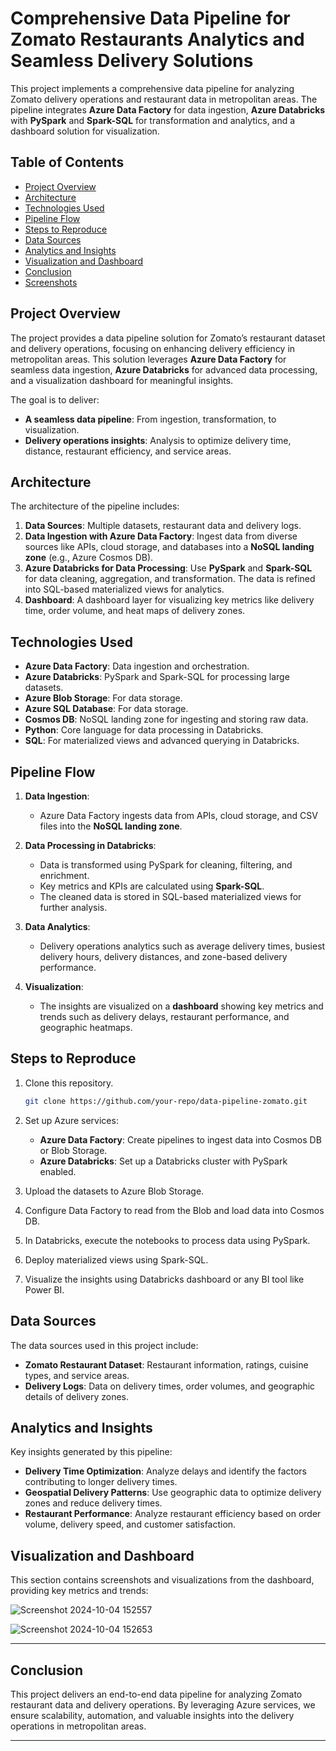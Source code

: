 # Comprehensive Data Pipeline for Zomato Restaurants Analytics and Seamless Delivery Solutions

This project implements a comprehensive data pipeline for analyzing Zomato delivery operations and restaurant data in metropolitan areas. The pipeline integrates **Azure Data Factory** for data ingestion, **Azure Databricks** with **PySpark** and **Spark-SQL** for transformation and analytics, and a dashboard solution for visualization.

## Table of Contents
- [Project Overview](#project-overview)
- [Architecture](#architecture)
- [Technologies Used](#technologies-used)
- [Pipeline Flow](#pipeline-flow)
- [Steps to Reproduce](#steps-to-reproduce)
- [Data Sources](#data-sources)
- [Analytics and Insights](#analytics-and-insights)
- [Visualization and Dashboard](#visualization-and-dashboard)
- [Conclusion](#conclusion)
- [Screenshots](#screenshots)

## Project Overview

The project provides a data pipeline solution for Zomato’s restaurant dataset and delivery operations, focusing on enhancing delivery efficiency in metropolitan areas. This solution leverages **Azure Data Factory** for seamless data ingestion, **Azure Databricks** for advanced data processing, and a visualization dashboard for meaningful insights.

The goal is to deliver:
- **A seamless data pipeline**: From ingestion, transformation, to visualization.
- **Delivery operations insights**: Analysis to optimize delivery time, distance, restaurant efficiency, and service areas.

## Architecture

The architecture of the pipeline includes:
1. **Data Sources**: Multiple datasets, restaurant data and delivery logs.
2. **Data Ingestion with Azure Data Factory**: Ingest data from diverse sources like APIs, cloud storage, and databases into a **NoSQL landing zone** (e.g., Azure Cosmos DB).
3. **Azure Databricks for Data Processing**: Use **PySpark** and **Spark-SQL** for data cleaning, aggregation, and transformation. The data is refined into SQL-based materialized views for analytics.
4. **Dashboard**: A dashboard layer for visualizing key metrics like delivery time, order volume, and heat maps of delivery zones.

## Technologies Used
- **Azure Data Factory**: Data ingestion and orchestration.
- **Azure Databricks**: PySpark and Spark-SQL for processing large datasets.
- **Azure Blob Storage**: For data storage.
- **Azure SQL Database**: For data storage.
- **Cosmos DB**: NoSQL landing zone for ingesting and storing raw data.
- **Python**: Core language for data processing in Databricks.
- **SQL**: For materialized views and advanced querying in Databricks.

## Pipeline Flow

1. **Data Ingestion**:
   - Azure Data Factory ingests data from APIs, cloud storage, and CSV files into the **NoSQL landing zone**.
  
2. **Data Processing in Databricks**:
   - Data is transformed using PySpark for cleaning, filtering, and enrichment.
   - Key metrics and KPIs are calculated using **Spark-SQL**.
   - The cleaned data is stored in SQL-based materialized views for further analysis.
  
3. **Data Analytics**:
   - Delivery operations analytics such as average delivery times, busiest delivery hours, delivery distances, and zone-based delivery performance.
  
4. **Visualization**:
   - The insights are visualized on a **dashboard** showing key metrics and trends such as delivery delays, restaurant performance, and geographic heatmaps.

## Steps to Reproduce

1. Clone this repository.
    ```bash
    git clone https://github.com/your-repo/data-pipeline-zomato.git
    ```

2. Set up Azure services:
    - **Azure Data Factory**: Create pipelines to ingest data into Cosmos DB or Blob Storage.
    - **Azure Databricks**: Set up a Databricks cluster with PySpark enabled.

3. Upload the datasets to Azure Blob Storage.

4. Configure Data Factory to read from the Blob and load data into Cosmos DB.

5. In Databricks, execute the notebooks to process data using PySpark.

6. Deploy materialized views using Spark-SQL.

7. Visualize the insights using Databricks dashboard or any BI tool like Power BI.

## Data Sources

The data sources used in this project include:
- **Zomato Restaurant Dataset**: Restaurant information, ratings, cuisine types, and service areas.
- **Delivery Logs**: Data on delivery times, order volumes, and geographic details of delivery zones.

## Analytics and Insights

Key insights generated by this pipeline:
- **Delivery Time Optimization**: Analyze delays and identify the factors contributing to longer delivery times.
- **Geospatial Delivery Patterns**: Use geographic data to optimize delivery zones and reduce delivery times.
- **Restaurant Performance**: Analyze restaurant efficiency based on order volume, delivery speed, and customer satisfaction.

## Visualization and Dashboard

This section contains screenshots and visualizations from the dashboard, providing key metrics and trends:

![Screenshot 2024-10-04 152557](https://github.com/user-attachments/assets/3fe6680d-d2bb-48e0-9ff0-9f9938d47611)

![Screenshot 2024-10-04 152653](https://github.com/user-attachments/assets/7f70f6ca-7a9e-414d-ae03-72d4a44ab41f)


---

## Conclusion

This project delivers an end-to-end data pipeline for analyzing Zomato restaurant data and delivery operations. By leveraging Azure services, we ensure scalability, automation, and valuable insights into the delivery operations in metropolitan areas.

---

